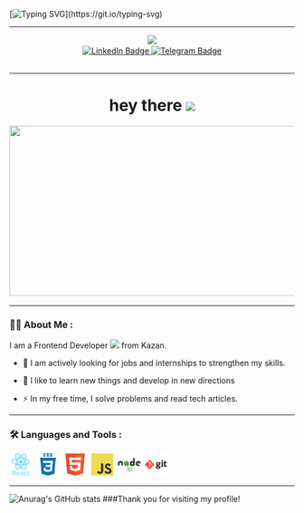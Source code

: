 <!-- Typing SVG -->
[![Typing SVG](https://readme-typing-svg.herokuapp.com?size=24&width=600&lines=Welcome+To+hbtch+Github+Profile..)](https://git.io/typing-svg)

---

<div id="header" align="center">
  <img src="https://media.giphy.com/media/QDjpIL6oNCVZ4qzGs7/giphy.gif?cid=790b761133uxs2cao18p5fcwevgygo4cvjntno0xg1i1r83x&ep=v1_gifs_search&rid=giphy.gif&ct=g" width="100"/>
  <div id="badges">
  <a href="https://www.linkedin.com/in/gulnaz-baembitova-413718298/">
    <img src="https://img.shields.io/badge/LinkedIn-blue?style=for-the-badge&logo=linkedin&logoColor=white" alt="LinkedIn Badge"/>
  </a>
  <a href="https://t.me/hbtchss">
    <img src="https://img.shields.io/badge/Telegram-blue?style=for-the-badge&logo=Telegram&logoColor=white" alt="Telegram Badge"/>
  </a>
</div>
<div align="center">
   <img src="https://komarev.com/ghpvc/?username=hbtch&style=flat-square&color=blue" alt=""/>
</div>

---

  <h1>
    hey there
    <img src="https://media.giphy.com/media/hvRJCLFzcasrR4ia7z/giphy.gif" width="30px"/>
  </h1>
</div>
<div align="center">
  <img src="https://media.giphy.com/media/L1R1tvI9svkIWwpVYr/giphy.gif?cid=790b7611xjakpllr16sexiljxnb9p31z71qybufiy9zc9uqc&ep=v1_gifs_search&rid=giphy.gif&ct=g" width="600" height="300"/>
</div>

---

### :woman_technologist: About Me :
I am a Frontend Developer <img src="https://media.giphy.com/media/WUlplcMpOCEmTGBtBW/giphy.gif" width="30"> from Kazan.
- :telescope: I am actively looking for jobs and internships to strengthen my skills.

- :seedling: I like to learn new things and develop in new directions
- :zap: In my free time, I solve problems and read tech articles.

---

### :hammer_and_wrench: Languages and Tools :
<div>
  <img src="https://github.com/devicons/devicon/blob/master/icons/react/react-original-wordmark.svg" title="React" alt="React" width="40" height="40"/>&nbsp;
  <img src="https://github.com/devicons/devicon/blob/master/icons/css3/css3-plain-wordmark.svg"  title="CSS3" alt="CSS" width="40" height="40"/>&nbsp;
  <img src="https://github.com/devicons/devicon/blob/master/icons/html5/html5-original.svg" title="HTML5" alt="HTML" width="40" height="40"/>&nbsp;
  <img src="https://github.com/devicons/devicon/blob/master/icons/javascript/javascript-original.svg" title="JavaScript" alt="JavaScript" width="40" height="40"/>&nbsp;
  <img src="https://github.com/devicons/devicon/blob/master/icons/nodejs/nodejs-original-wordmark.svg" title="NodeJS" alt="NodeJS" width="40" height="40"/>&nbsp;
  <img src="https://github.com/devicons/devicon/blob/master/icons/git/git-original-wordmark.svg" title="Git" **alt="Git" width="40" height="40"/>
</div>

---

![Anurag's GitHub stats](https://github-readme-stats.vercel.app/api?username=hbtch&theme=cobalt&show_icons=true)
###Thank you for visiting my profile!
